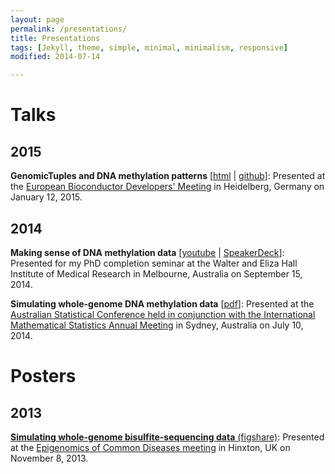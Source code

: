 ```yaml
---
layout: page
permalink: /presentations/
title: Presentations
tags: [Jekyll, theme, simple, minimal, minimalism, responsive]
modified: 2014-07-14

---
```


# Talks

## 2015

__GenomicTuples and DNA methylation patterns__ [[html](../GenomicTuples_BioC_2015.html) \|   [github](https://github.com/PeteHaitch/BiocEurope_2015_presentation)]: Presented at the [European Bioconductor Developers' Meeting](http://www-huber.embl.de/BiocEurope/) in Heidelberg, Germany on January 12, 2015.

## 2014

__Making sense of DNA methylation data__ [[youtube](https://www.youtube.com/watch?v=WVC03AH2oqs) \| [SpeakerDeck](https://speakerdeck.com/petehaitch/making-sense-of-dna-methylation-data)]: Presented for my PhD completion seminar at the Walter and Eliza Hall Institute of Medical Research in Melbourne, Australia on September 15, 2014.

__Simulating whole-genome DNA methylation data__ [[pdf](/slides/ASC2014_Peter_Hickey.pdf)]: Presented at the [Australian Statistical Conference held in conjunction with the International Mathematical Statistics Annual Meeting](http://ims-asc2014.com/) in Sydney, Australia on July 10, 2014.

# Posters

## 2013

[__Simulating whole-genome bisulfite-sequencing data__ (figshare)](http://figshare.com/articles/Simulating_whole_genome_bisulfite_sequencing_data/834976): Presented at the [Epigenomics of Common Diseases meeting](https://registration.hinxton.wellcome.ac.uk/display_info.asp?id=356) in Hinxton, UK on November 8, 2013.
